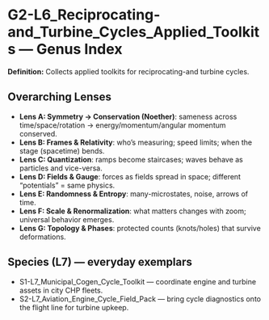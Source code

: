 # G2-L6_Reciprocating-and_Turbine_Cycles_Applied_Toolkits — Genus Index
**Definition:** Collects applied toolkits for reciprocating-and turbine cycles.

## Overarching Lenses

- **Lens A: Symmetry -> Conservation (Noether)**: sameness across time/space/rotation → energy/momentum/angular momentum conserved.
- **Lens B: Frames & Relativity**: who’s measuring; speed limits; when the stage (spacetime) bends.
- **Lens C: Quantization**: ramps become staircases; waves behave as particles and vice-versa.
- **Lens D: Fields & Gauge**: forces as fields spread in space; different “potentials” = same physics.
- **Lens E: Randomness & Entropy**: many-microstates, noise, arrows of time.
- **Lens F: Scale & Renormalization**: what matters changes with zoom; universal behavior emerges.
- **Lens G: Topology & Phases**: protected counts (knots/holes) that survive deformations.

## Species (L7) — everyday exemplars
- S1-L7_Municipal_Cogen_Cycle_Toolkit — coordinate engine and turbine assets in city CHP fleets.
- S2-L7_Aviation_Engine_Cycle_Field_Pack — bring cycle diagnostics onto the flight line for turbine upkeep.
